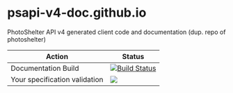 # psapi-v4-doc.github.io 
PhotoShelter API v4 generated client code and documentation (dup. repo of photoshelter)

|  Action | Status  |
|---|---|
| Documentation Build  | [![Build Status](https://travis-ci.org/photoshelter-dev/psapi-v4-doc.github.io.svg?branch=master)](https://travis-ci.org/photoshelter-dev/psapi-v4-doc.github.io) |
| Your specification validation  | <img src="http://online.swagger.io/validator?url=https://github.com/photoshelter-dev/psapi-v4-doc.github.io/blob/alee/photoshelter.json" />  |


